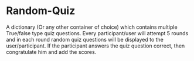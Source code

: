 # Random-Quiz
A dictionary (Or any other container of choice)  which contains multiple True/false type quiz questions. Every  participant/user will attempt 5 rounds and in each round random  quiz questions will be displayed to the user/participant. If the  participant answers the quiz question correct, then congratulate him  and add the scores.
